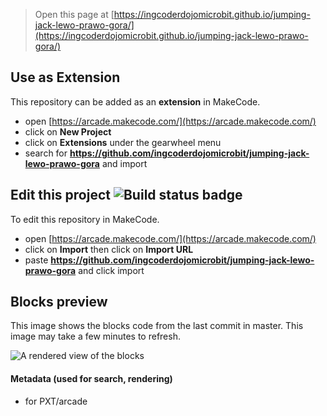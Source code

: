  


> Open this page at [https://ingcoderdojomicrobit.github.io/jumping-jack-lewo-prawo-gora/](https://ingcoderdojomicrobit.github.io/jumping-jack-lewo-prawo-gora/)

## Use as Extension

This repository can be added as an **extension** in MakeCode.

* open [https://arcade.makecode.com/](https://arcade.makecode.com/)
* click on **New Project**
* click on **Extensions** under the gearwheel menu
* search for **https://github.com/ingcoderdojomicrobit/jumping-jack-lewo-prawo-gora** and import

## Edit this project ![Build status badge](https://github.com/ingcoderdojomicrobit/jumping-jack-lewo-prawo-gora/workflows/MakeCode/badge.svg)

To edit this repository in MakeCode.

* open [https://arcade.makecode.com/](https://arcade.makecode.com/)
* click on **Import** then click on **Import URL**
* paste **https://github.com/ingcoderdojomicrobit/jumping-jack-lewo-prawo-gora** and click import

## Blocks preview

This image shows the blocks code from the last commit in master.
This image may take a few minutes to refresh.

![A rendered view of the blocks](https://github.com/ingcoderdojomicrobit/jumping-jack-lewo-prawo-gora/raw/master/.github/makecode/blocks.png)

#### Metadata (used for search, rendering)

* for PXT/arcade
<script src="https://makecode.com/gh-pages-embed.js"></script><script>makeCodeRender("{{ site.makecode.home_url }}", "{{ site.github.owner_name }}/{{ site.github.repository_name }}");</script>
